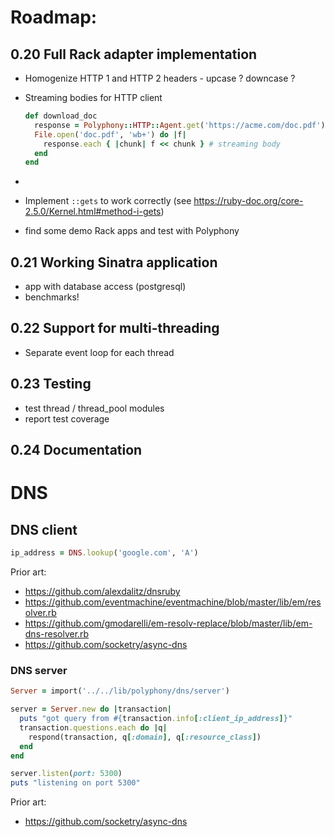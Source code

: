 # Roadmap:

## 0.20 Full Rack adapter implementation

- Homogenize HTTP 1 and HTTP 2 headers - upcase ? downcase ?

- Streaming bodies for HTTP client

  ```ruby
  def download_doc
    response = Polyphony::HTTP::Agent.get('https://acme.com/doc.pdf')
    File.open('doc.pdf', 'wb+') do |f|
      response.each { |chunk| f << chunk } # streaming body
    end
  end
  ```
- 
- Implement `::gets` to work correctly (see https://ruby-doc.org/core-2.5.0/Kernel.html#method-i-gets)
- find some demo Rack apps and test with Polyphony

## 0.21 Working Sinatra application

- app with database access (postgresql)
- benchmarks!

## 0.22 Support for multi-threading

- Separate event loop for each thread

## 0.23 Testing

- test thread / thread_pool modules
- report test coverage

## 0.24 Documentation

# DNS

## DNS client

```ruby
ip_address = DNS.lookup('google.com', 'A')
```

Prior art:

- https://github.com/alexdalitz/dnsruby
- https://github.com/eventmachine/eventmachine/blob/master/lib/em/resolver.rb
- https://github.com/gmodarelli/em-resolv-replace/blob/master/lib/em-dns-resolver.rb
- https://github.com/socketry/async-dns

### DNS server

```ruby
Server = import('../../lib/polyphony/dns/server')

server = Server.new do |transaction|
  puts "got query from #{transaction.info[:client_ip_address]}"
  transaction.questions.each do |q|
    respond(transaction, q[:domain], q[:resource_class])
  end
end

server.listen(port: 5300)
puts "listening on port 5300"
```

Prior art:

- https://github.com/socketry/async-dns
